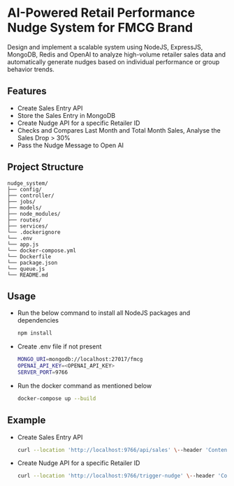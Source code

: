 # AI-Powered Retail Performance Nudge System for FMCG Brand

Design and implement a scalable system using NodeJS, ExpressJS, MongoDB, Redis and OpenAI to analyze high-volume retailer sales data and automatically generate nudges based on individual performance or group behavior trends.

## Features

- Create Sales Entry API
- Store the Sales Entry in MongoDB
- Create Nudge API for a specific Retailer ID
- Checks and Compares Last Month and Total Month Sales, Analyse the Sales Drop > 30%
- Pass the Nudge Message to Open AI

## Project Structure

```text
nudge_system/
├── config/
├── controller/
├── jobs/
├── models/
├── node_modules/
├── routes/
├── services/
└── .dockerignore
└── .env
└── app.js
└── docker-compose.yml
└── Dockerfile
└── package.json
└── queue.js
└── README.md
```

## Usage

- Run the below command to install all NodeJS packages and dependencies
  ```bash
  npm install

- Create .env file if not present
  ```bash
  MONGO_URI=mongodb://localhost:27017/fmcg
  OPENAI_API_KEY=<OPENAI_API_KEY>
  SERVER_PORT=9766

- Run the docker command as mentioned below
  ```bash
  docker-compose up --build


## Example

- Create Sales Entry API
  ```bash
  curl --location 'http://localhost:9766/api/sales' \--header 'Content-Type: application/json' \--data '{"date": "2025-04-26T00:00:00.000Z","retailerId": "RET101","invoiceNo": "INV1001",   "brandId": "BRD001","itemId": "ITEM789","qty": 200,"rate": 50,"amount": 10000}'

- Create Nudge API for a specific Retailer ID
  ```bash
  curl --location 'http://localhost:9766/trigger-nudge' \--header 'Content-Type: application/json' \--data '{"retailerId": "RET101"}'
